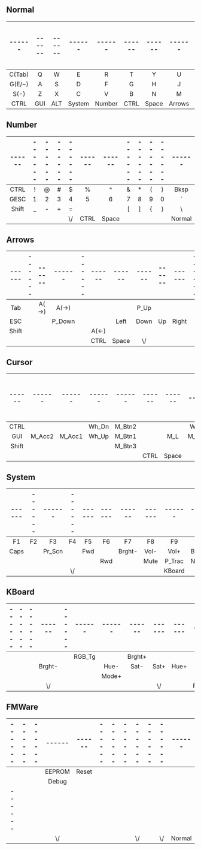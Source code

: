 ## Normal

|------|------|------|------|------|------|------|------|------|------|------|------|
|:----:|:----:|:----:|:----:|:----:|:----:|:----:|:----:|:----:|:----:|:----:|:----:|
|C(Tab)|   Q  |   W  |   E  |   R  |   T  |   Y  |   U  |   I  |   O  |   P  | Bksp |
|G(E/~)|   A  |   S  |   D  |   F  |   G  |   H  |   J  |   K  |   L  |   ;  |  "   |
| S(-) |   Z  |   X  |   C  |   V  |   B  |   N  |   M  |   ,  |   .  |   /  |SFTENT|
| CTRL | GUI  | ALT  |System|Number| CTRL |Space |Arrows|Cursor| GUI  |      |      |

## Number

|------|------|------|------|------|------|------|------|------|------|------|------|
|:----:|:----:|:----:|:----:|:----:|:----:|:----:|:----:|:----:|:----:|:----:|:----:|
| CTRL |   !  |   @  |   #  |   $  |   %  |   ^  |   &  |   *  |   (  |   )  | Bksp |
| GESC |   1  |   2  |   3  |   4  |   5  |   6  |   7  |   8  |   9  |   0  |  \`  |
| Shift|   _  |   -  |   +  |   =  |   |  |   [  |   ]  |   {  |   }  |   \  |SFTENT|
|      |      |      |      | \\/  | CTRL |Space |      |      |      |      |Normal|

## Arrows

|------|------|------|------|------|------|------|------|------|------|------|------|
|:----:|:----:|:----:|:----:|:----:|:----:|:----:|:----:|:----:|:----:|:----:|:----:|
| Tab  |      |A(->) |A(->) |      |      |      | P_Up |      |      |      | Bksp |
| ESC  |      |      |P_Down|      |      | Left | Down |  Up  |Right |      |      |
| Shift|      |      |      |      |A(<-) |      |      |      |      |      |SFTENT|
|      |      |      |      |      | CTRL |Space | \\/  |      |      |      |Normal|

## Cursor

|------|------|------|------|------|------|------|------|------|------|------|------|
|:----:|:----:|:----:|:----:|:----:|:----:|:----:|:----:|:----:|:----:|:----:|:----:|
| CTRL |      |      |Wh_Dn |M_Btn2|      |      |Wh_Dn |      |      |      | Bksp |
| GUI  |M_Acc2|M_Acc1|Wh_Up |M_Btn1|      | M_L  |M_Down| M_Up | M_R  |      |      |
| Shift|      |      |      |M_Btn3|      |      |      |      |      |      | ENT  |
|      |      |      |      |      | CTRL |Space |      | \\/  |      |      |Normal|

## System

|------|------|------|------|------|------|------|------|------|------|------|------|
|:----:|:----:|:----:|:----:|:----:|:----:|:----:|:----:|:----:|:----:|:----:|:----:|
|  F1  |  F2  |  F3  |  F4  |  F5  |  F6  |  F7  |  F8  |  F9  | F10  | F11  | F12  |
| Caps |      |Pr_Scn|      | Fwd  |      |Brght-| Vol- | Vol+ |Brght+|      |      |
|      |      |      |      |      | Rwd  |      | Mute |P_Trac|N_Trac|      | Play |
|      |      |      | \\/  |      |      |      |      |KBoard|      |      |Normal|

## KBoard

|------|------|------|------|------|------|------|------|------|------|------|------|
|:----:|:----:|:----:|:----:|:----:|:----:|:----:|:----:|:----:|:----:|:----:|:----:|
|      |      |      |      |      |RGB_Tg|      |Brght+|      |      |Mode- |      |
|      |      |      |Brght-|      |      | Hue- | Sat- | Sat+ | Hue+ |      |      |
|      |      |      |      |      |      |Mode+ |      |      |      |      |      |
|      |      |      | \\/  |      |      |      |      | \\/  |      |FMWare|Normal|

## FMWare

|------|------|------|------|------|------|------|------|------|------|------|------|
|:----:|:----:|:----:|:----:|:----:|:----:|:----:|:----:|:----:|:----:|:----:|:----:|
|      |      |      |EEPROM|Reset |      |      |      |      |      |      |      |
|      |      |      |Debug |      |      |      |      |      |      |      |      |
|------|      |      |      |      |      |      |      |      |      |      |      |
|      |      |      | \\/  |      |      |      |      | \\/  |      | \\/  |Normal|
